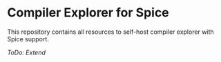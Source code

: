 # Compiler Explorer for Spice

This repository contains all resources to self-host compiler explorer with Spice support.

*ToDo: Extend*